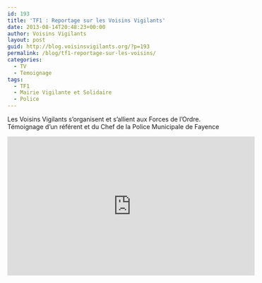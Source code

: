 ```yaml
---
id: 193
title: 'TF1 : Reportage sur les Voisins Vigilants'
date: 2013-08-14T20:48:23+00:00
author: Voisins Vigilants
layout: post
guid: http://blog.voisinsvigilants.org/?p=193
permalink: /blog/tf1-reportage-sur-les-voisins/
categories:
  - TV
  - Temoignage
tags:
  - TF1
  - Mairie Vigilante et Solidaire
  - Police
---
```

Les Voisins Vigilants s&rsquo;organisent et s&rsquo;allient aux Forces de l&rsquo;Ordre. Témoignage d&rsquo;un référent et du Chef de la Police Municipale de Fayence  

<iframe width="560" height="315" src="https://www.youtube.com/embed/j6zimZd3hgI" frameborder="0" allow="accelerometer; autoplay; encrypted-media; gyroscope; picture-in-picture" allowfullscreen></iframe>
